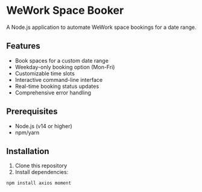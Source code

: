# WeWork Space Booker

A Node.js application to automate WeWork space bookings for a date range.

## Features

- Book spaces for a custom date range
- Weekday-only booking option (Mon-Fri)
- Customizable time slots
- Interactive command-line interface
- Real-time booking status updates
- Comprehensive error handling

## Prerequisites

- Node.js (v14 or higher)
- npm/yarn

## Installation

1. Clone this repository
2. Install dependencies:

```bash
npm install axios moment